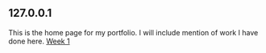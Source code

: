 ## 127.0.0.1

This is the home page for my portfolio. I will include mention of work I have done here.
[Week 1](Week-1)
